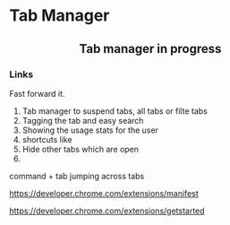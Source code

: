 # Tab Manager

<h2  align="center">Tab manager in progress </h2>

### Links

Fast forward it.

1. Tab manager to suspend tabs, all tabs or filte tabs
2. Tagging the tab and easy search
3. Showing the usage stats for the user
4. shortcuts like
5. Hide other tabs which are open
6.

command + tab
jumping across tabs

https://developer.chrome.com/extensions/manifest

https://developer.chrome.com/extensions/getstarted
